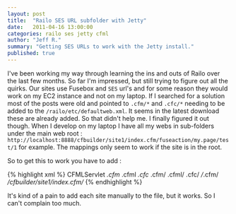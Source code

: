 ```yaml
---
layout: post
title:  "Railo SES URL subfolder with Jetty"
date:   2011-04-16 13:00:00
categories: railo ses jetty cfml
author: "Jeff R."
summary: "Getting SES URLs to work with the Jetty install."
published: true
---
```


I've been working my way through learning the ins and outs of Railo over the last few months.  So far I'm impressed, but still trying to figure out all the quirks.
Our sites use Fusebox and `SES` url's and for some reason they would work on my EC2 instance and not on my laptop.  If I searched for a solution most of the posts were old and pointed to  `.cfm/*` and `.cfc/*` needing to be added to the `/railo/etc/defaultweb.xml`.  It seems in the latest download these are already added.  So that didn't help me.  I finally figured it out though.  When I develop on my laptop I have all my webs in sub-folders under the main web root : `http://localhost:8888/cfbuilder/site1/index.cfm/fuseaction/my.page/test/1` for example. The mappings only seem to work if the site is in the root. 

So to get this to work you have to add : 

{% highlight  xml %}
<servlet-mapping>
<servlet-name>CFMLServlet</servlet-name>
<url-pattern>*.cfm</url-pattern>
<url-pattern>*.cfml</url-pattern>
<url-pattern>*.cfc</url-pattern>
<url-pattern>*.cfm/*</url-pattern>
<url-pattern>*.cfml/*</url-pattern>
<url-pattern>*.cfc/*</url-pattern>
<url-pattern>/*.cfm/*</url-pattern>
<url-pattern>/cfbuilder/site1/index.cfm/*</url-pattern>
</servlet-mapping>
{% endhighlight %}

It's kind of a pain to add each site manually to the file, but it works. So I can't complain too much.